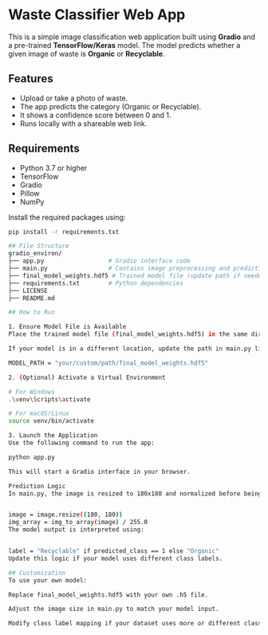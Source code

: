 # Waste Classifier Web App

This is a simple image classification web application built using **Gradio** and a pre-trained **TensorFlow/Keras** model. The model predicts whether a given image of waste is **Organic** or **Recyclable**.

## Features

- Upload or take a photo of waste.
- The app predicts the category (Organic or Recyclable).
- It shows a confidence score between 0 and 1.
- Runs locally with a shareable web link.

## Requirements

- Python 3.7 or higher
- TensorFlow
- Gradio
- Pillow
- NumPy

Install the required packages using:

```bash
pip install -r requirements.txt
```
```bash
## File Structure
gradio_environ/
├── app.py                  # Gradio interface code
├── main.py                 # Contains image preprocessing and prediction logic
├── final_model_weights.hdf5 # Trained model file (update path if needed)
├── requirements.txt        # Python dependencies
├── LICENSE
├── README.md

## How to Run

1. Ensure Model File is Available
Place the trained model file (final_model_weights.hdf5) in the same directory as main.py.

If your model is in a different location, update the path in main.py like this:

MODEL_PATH = "your/custom/path/final_model_weights.hdf5"

2. (Optional) Activate a Virtual Environment

# For Windows
.\venv\Scripts\activate

# For macOS/Linux
source venv/bin/activate

3. Launch the Application
Use the following command to run the app:

python app.py

This will start a Gradio interface in your browser.

Prediction Logic
In main.py, the image is resized to 180x180 and normalized before being passed to the model.


image = image.resize((180, 180))
img_array = img_to_array(image) / 255.0
The model output is interpreted using:


label = "Recyclable" if predicted_class == 1 else "Organic"
Update this logic if your model uses different class labels.

## Customization
To use your own model:

Replace final_model_weights.hdf5 with your own .h5 file.

Adjust the image size in main.py to match your model input.

Modify class label mapping if your dataset uses more or different classes.

```
